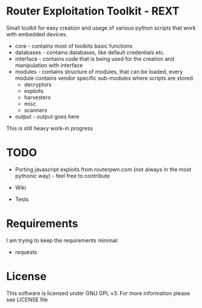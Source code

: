 Router Exploitation Toolkit - REXT
==================================

Small toolkit for easy creation and usage of various python scripts that work with embedded devices.


- core - contains most of toolkits basic functions
- databases - contains databases, like default credentials etc.
- interface - contains code that is being used for the creation and manipulation with interface
- modules - contains structure of modules, that can be loaded, every module contains vendor specific sub-modules where scripts are stored.
    - decryptors
    - exploits
    - harvesters
    - misc
    - scanners
- output - output goes here

This is still heavy work-in progress

TODO
====


- Porting javascript exploits from routerpwn.com (not always in the most pythonic way) - feel free to contribute

- Wiki

- Tests

Requirements
============
I am trying to keep the requirements minimal:

- requests

License
=======
This software is licensed under GNU GPL v3. For more information please see LICENSE file
